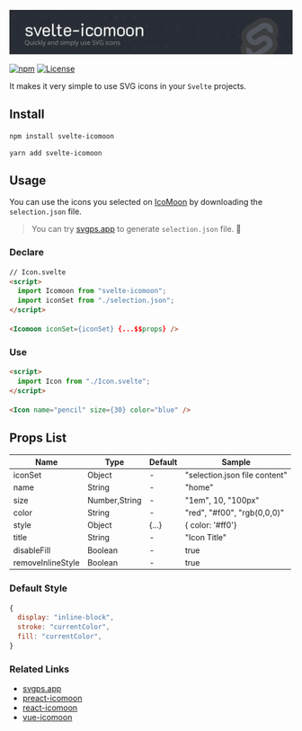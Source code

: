 ![Svelte-Icomoon Logo](./banner.png)

[![npm](https://img.shields.io/npm/v/svelte-icomoon?color=%234fc921)](https://www.npmjs.com/package/svelte-icomoon)
[![License](https://img.shields.io/badge/License-MIT-green.svg?color=%234fc921)](https://opensource.org/licenses/MIT)

It makes it very simple to use SVG icons in your `Svelte` projects.

## Install

```
npm install svelte-icomoon
```

```
yarn add svelte-icomoon
```

## Usage

You can use the icons you selected on [IcoMoon](https://icomoon.io/app/) by downloading the `selection.json` file.

> You can try [svgps.app](https://svgps.app/) to generate `selection.json` file. 🎉

### Declare

```html
// Icon.svelte
<script>
  import Icomoon from "svelte-icomoon";
  import iconSet from "./selection.json";
</script>

<Icomoon iconSet={iconSet} {...$$props} />
```

### Use

```html
<script>
  import Icon from "./Icon.svelte";
</script>

<Icon name="pencil" size={30} color="blue" />
```

## Props List

| Name              | Type          | Default | Sample                        |
| ----------------- | ------------- | ------- | ----------------------------- |
| iconSet           | Object        | -       | "selection.json file content" |
| name              | String        | -       | "home"                        |
| size              | Number,String | -       | "1em", 10, "100px"            |
| color             | String        | -       | "red", "#f00", "rgb(0,0,0)"   |
| style             | Object        | {...}   | { color: '#ff0'}              |
| title             | String        | -       | "Icon Title"                  |
| disableFill       | Boolean       | -       | true                          |
| removeInlineStyle | Boolean       | -       | true                          |

### Default Style

```js
{
  display: "inline-block",
  stroke: "currentColor",
  fill: "currentColor",
}
```

### Related Links

- [svgps.app](https://svgps.app)
- [preact-icomoon](https://github.com/aykutkardas/react-icomoon)
- [react-icomoon](https://github.com/aykutkardas/react-icomoon)
- [vue-icomoon](https://github.com/aykutkardas/vue-icomoon)
